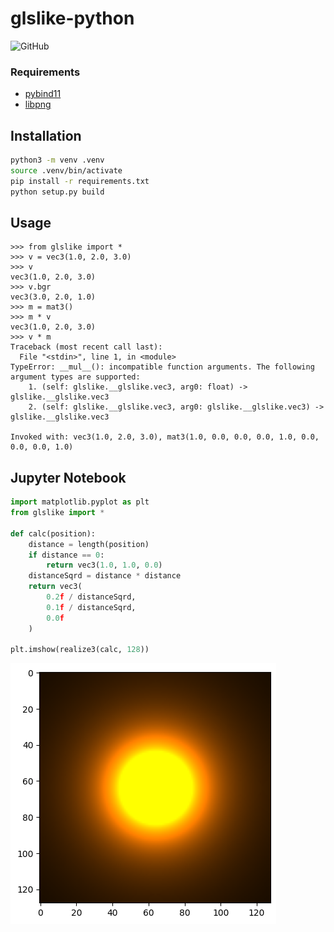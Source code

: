 # glslike-python

![GitHub](https://img.shields.io/github/license/mugwort-rc/glslike)

### Requirements

* [pybind11](https://github.com/pybind/pybind11)
* [libpng](http://www.libpng.org/pub/png/libpng.html)


## Installation

```bash
python3 -m venv .venv
source .venv/bin/activate
pip install -r requirements.txt
python setup.py build
```


## Usage

```python3
>>> from glslike import *
>>> v = vec3(1.0, 2.0, 3.0)
>>> v
vec3(1.0, 2.0, 3.0)
>>> v.bgr
vec3(3.0, 2.0, 1.0)
>>> m = mat3()
>>> m * v
vec3(1.0, 2.0, 3.0)
>>> v * m
Traceback (most recent call last):
  File "<stdin>", line 1, in <module>
TypeError: __mul__(): incompatible function arguments. The following argument types are supported:
    1. (self: glslike.__glslike.vec3, arg0: float) -> glslike.__glslike.vec3
    2. (self: glslike.__glslike.vec3, arg0: glslike.__glslike.vec3) -> glslike.__glslike.vec3

Invoked with: vec3(1.0, 2.0, 3.0), mat3(1.0, 0.0, 0.0, 0.0, 1.0, 0.0, 0.0, 0.0, 1.0)
```

## Jupyter Notebook

```python
import matplotlib.pyplot as plt
from glslike import *

def calc(position):
    distance = length(position)
    if distance == 0:
        return vec3(1.0, 1.0, 0.0)
    distanceSqrd = distance * distance
    return vec3(
        0.2f / distanceSqrd,
        0.1f / distanceSqrd,
        0.0f
    )

plt.imshow(realize3(calc, 128))
```

![result of jupyter notebook](../docs/img/jupyter-notebook.png)
